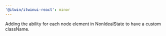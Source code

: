 ```yaml
---
'@itwin/itwinui-react': minor
---
```


Adding the ability for each node element in NonIdealState to have a custom className.
